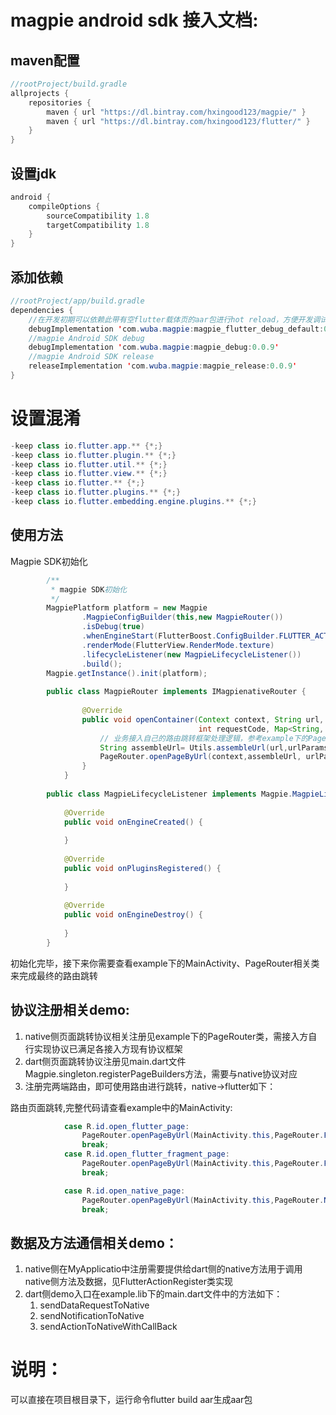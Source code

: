 # magpie android sdk 接入文档:

## maven配置

``` java
//rootProject/build.gradle
allprojects {
    repositories {
        maven { url "https://dl.bintray.com/hxingood123/magpie/" }
        maven { url "https://dl.bintray.com/hxingood123/flutter/" }
    }
}
```

## 设置jdk

``` java
android {
    compileOptions {
        sourceCompatibility 1.8
        targetCompatibility 1.8
    }
}
```

## 添加依赖

``` java
//rootProject/app/build.gradle
dependencies {
    //在开发初期可以依赖此带有空flutter载体页的aar包进行hot reload，方便开发调试, 当调试通过，去掉依赖即可
    debugImplementation 'com.wuba.magpie:magpie_flutter_debug_default:0.0.1'
    //magpie Android SDK debug
    debugImplementation 'com.wuba.magpie:magpie_debug:0.0.9'
    //magpie Android SDK release
    releaseImplementation 'com.wuba.magpie:magpie_release:0.0.9'
}
```

# 设置混淆

``` java
-keep class io.flutter.app.** {*;}
-keep class io.flutter.plugin.** {*;}
-keep class io.flutter.util.** {*;}
-keep class io.flutter.view.** {*;}
-keep class io.flutter.** {*;}
-keep class io.flutter.plugins.** {*;}
-keep class io.flutter.embedding.engine.plugins.** {*;}
```

## 使用方法

Magpie SDK初始化
``` java
        /**
         * magpie SDK初始化
         */
        MagpiePlatform platform = new Magpie
                .MagpieConfigBuilder(this,new MagpieRouter())
                .isDebug(true)
                .whenEngineStart(FlutterBoost.ConfigBuilder.FLUTTER_ACTIVITY_CREATED)
                .renderMode(FlutterView.RenderMode.texture)
                .lifecycleListener(new MagpieLifecycleListener())
                .build();
        Magpie.getInstance().init(platform);
        
        public class MagpieRouter implements IMagpienativeRouter {
        
                @Override
                public void openContainer(Context context, String url, Map<String, Object> urlParams,
                                          int requestCode, Map<String, Object> exts) {
                    // 业务接入自己的路由跳转框架处理逻辑，参考example下的PageRouter
                    String assembleUrl= Utils.assembleUrl(url,urlParams);
                    PageRouter.openPageByUrl(context,assembleUrl, urlParams);
                }
            }
        
        public class MagpieLifecycleListener implements Magpie.MagpieLifecycleListener {
    
            @Override
            public void onEngineCreated() {
    
            }
    
            @Override
            public void onPluginsRegistered() {
    
            }
    
            @Override
            public void onEngineDestroy() {
    
            }
        }
```
初始化完毕，接下来你需要查看example下的MainActivity、PageRouter相关类来完成最终的路由跳转

## 协议注册相关demo:
1. native侧页面跳转协议相关注册见example下的PageRouter类，需接入方自行实现协议已满足各接入方现有协议框架
2. dart侧页面跳转协议注册见main.dart文件Magpie.singleton.registerPageBuilders方法，需要与native协议对应
3. 注册完两端路由，即可使用路由进行跳转，native->flutter如下：

路由页面跳转,完整代码请查看example中的MainActivity:
``` java
            case R.id.open_flutter_page:
                PageRouter.openPageByUrl(MainActivity.this,PageRouter.FLUTTER_PAGE_URL,params);
                break;
            case R.id.open_flutter_fragment_page:
                PageRouter.openPageByUrl(MainActivity.this,PageRouter.FLUTTER_FRAGMENT_PAGE_URL,params);
                break;

            case R.id.open_native_page:
                PageRouter.openPageByUrl(MainActivity.this,PageRouter.NATIVE_PAGE_URL,params);
                break;
```

## 数据及方法通信相关demo：
1. native侧在MyApplicatio中注册需要提供给dart侧的native方法用于调用native侧方法及数据，见FlutterActionRegister类实现
2. dart侧demo入口在example.lib下的main.dart文件中的方法如下：
   1. sendDataRequestToNative 
   2. sendNotificationToNative
   3. sendActionToNativeWithCallBack 
  
# 说明：
可以直接在项目根目录下，运行命令flutter build aar生成aar包


